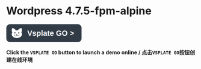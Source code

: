 # Wordpress 4.7.5-fpm-alpine

<a href="https://www.vsplate.com/?docker-compose=https://github.com/vsplate/dcenvs/wordpress/4.7.5-fpm-alpine"><img alt="VSPLATE GO" src="https://raw.githubusercontent.com/vsplate/images/master/vsgo_btn.png" width="200px"></a>

**Click the `VSPLATE GO` button to launch a demo online / 点击`VSPLATE GO`按钮创建在线环境**